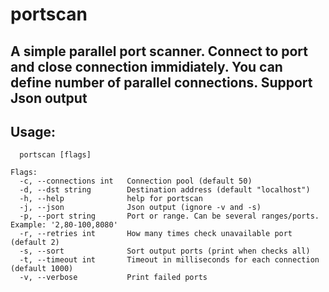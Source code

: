# portscan
A simple parallel port scanner.
Connect to port and close connection immidiately.
You can define number of parallel connections.
Support Json output
------

## Usage:
```
  portscan [flags]

Flags:
  -c, --connections int   Connection pool (default 50)
  -d, --dst string        Destination address (default "localhost")
  -h, --help              help for portscan
  -j, --json              Json output (ignore -v and -s)
  -p, --port string       Port or range. Can be several ranges/ports. Example: '2,80-100,8080'
  -r, --retries int       How many times check unavailable port (default 2)
  -s, --sort              Sort output ports (print when checks all)
  -t, --timeout int       Timeout in milliseconds for each connection (default 1000)
  -v, --verbose           Print failed ports
```